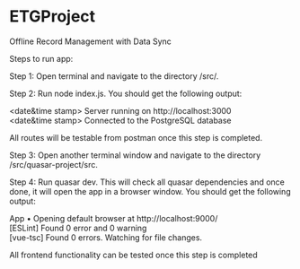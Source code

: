 # ETGProject
Offline Record Management with Data Sync

Steps to run app:

Step 1: Open terminal and navigate to the directory /src/.

Step 2: Run node index.js.
You should get the following output: 

<date&time stamp> Server running on http://localhost:3000<br/>
<date&time stamp> Connected to the PostgreSQL database

All routes will be testable from postman once this step is completed.

Step 3: Open another terminal window and navigate to the directory /src/quasar-project/src.

Step 4: Run quasar dev.
This will check all quasar dependencies and once done, it will open the app in a browser window.
You should get the following output:

App • Opening default browser at http://localhost:9000/<br/>
[ESLint] Found 0 error and 0 warning<br/>
[vue-tsc] Found 0 errors. Watching for file changes.

All frontend functionality can be tested once this step is completed
